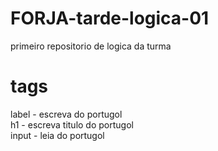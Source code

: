 # FORJA-tarde-logica-01
primeiro repositorio de logica da turma

# tags

label - escreva do  portugol <br>
h1 - escreva titulo do portugol <br>
input - leia do portugol <br>


